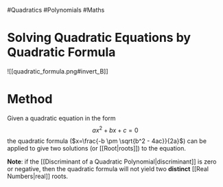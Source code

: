 #Quadratics #Polynomials #Maths

# Solving Quadratic Equations by Quadratic Formula

![[quadratic_formula.png#invert_B]]
# Method
Given a quadratic equation in the form $$ax^2+bx+c=0$$
the quadratic formula ($x=\frac{-b \pm \sqrt{b^2 - 4ac}}{2a}$) can be applied to give two solutions (or [[Root|roots]]) to the equation. 

**Note**: if the [[Discriminant of a Quadratic Polynomial|discriminant]] is zero or negative, then the quadratic formula will not yield two **distinct** [[Real Numbers|real]] roots.

